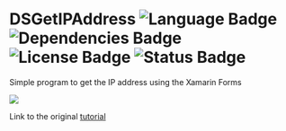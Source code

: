 # DSGetIPAddress ![Language Badge](https://img.shields.io/badge/Language-Xamarin-red.svg) ![Dependencies Badge](https://img.shields.io/badge/Dependencies-None-brightgreen.svg) ![License Badge](https://img.shields.io/badge/License-MIT-blue.svg) ![Status Badge](https://img.shields.io/badge/Status-Stable-brightgreen.svg)

Simple program to get the IP address using the Xamarin Forms

![](https://i.imgur.com/ivlBbyt.jpg)

Link to the original [tutorial](https://www.xamarinbrasil.com.br/disiqueira/xamarin/endereco-de-ip-com-o-xamarin-forms/)
